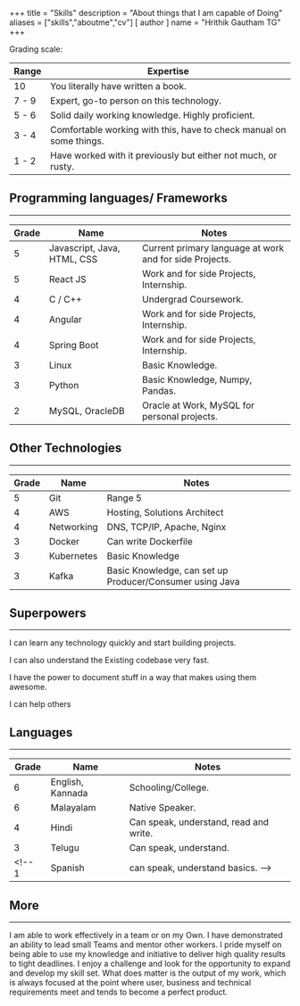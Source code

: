 +++
title = "Skills"
description = "About things that I am capable of Doing"
aliases = ["skills","aboutme","cv"]
[ author ]
  name = "Hrithik Gautham TG"
+++

Grading scale:

Range| Expertise
-------------|--------
10	  |You literally have written a book.
7 - 9	|Expert, go-to person on this technology.
5 - 6	|Solid daily working knowledge. Highly proficient.
3 - 4	|Comfortable working with this, have to check manual on some things.
1 - 2	|Have worked with it previously but either not much, or rusty.


## <a name="programming"></a> Programming languages/ Frameworks
------------------------------------------
Grade |	Name |	Notes
------- |----- |--------------
5 |	Javascript, Java, HTML, CSS	 | Current primary language at work and for side Projects.
5 |	React JS | Work and for side Projects, Internship.
4 |	C / C++ | Undergrad Coursework.
4 | Angular | Work and for side Projects, Internship.
4 | Spring Boot | Work and for side Projects, Internship.
3 |	Linux	 | Basic Knowledge.
3 |	Python |	Basic Knowledge, Numpy, Pandas.
2 |	MySQL, OracleDB	 |  Oracle at Work, MySQL for personal projects.

## <a name="other"></a> Other Technologies 
------------------------------------------
Grade |	Name |	Notes
------- |----- |--------------
5 |	Git |	Range 5
4 |	AWS | Hosting, Solutions Architect
4 |	Networking | DNS, TCP/IP, Apache, Nginx
3 | Docker | Can write Dockerfile
3 | Kubernetes | Basic Knowledge
3 | Kafka | Basic Knowledge, can set up Producer/Consumer using Java

## <a name="superpower"></a>Superpowers
-----------------------


I can learn any technology quickly and start building projects.

I can also understand the Existing codebase very fast. 

I have the power to document stuff in a way that makes using them awesome.

I can help others


## <a name="languages"></a>Languages
-----------------------
Grade |	Name |	Notes
------- |----- |--------------
6 | English, Kannada | Schooling/College.
6 | Malayalam | Native Speaker.
4 | Hindi | Can speak, understand, read and write.
3 | Telugu | Can speak, understand.
<!-- 1 | Spanish | can speak, understand basics. -->


## <a name="more"></a>More 
-----------------------
I am able to work effectively in a team or on my Own. I have demonstrated an ability to lead small Teams and mentor other workers. I pride myself on being able to use my knowledge and initiative to deliver high quality results to tight deadlines. I enjoy a challenge and look for the opportunity to expand and develop my skill set.
What does matter is the output of my work, which is always focused at the point where user, business and technical requirements meet and tends to become a perfect product.

